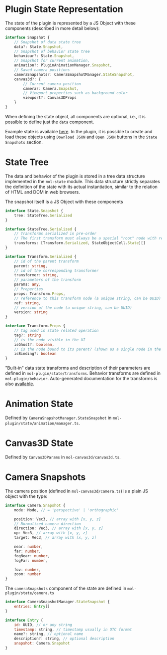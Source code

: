 # Plugin State Representation

The state of the plugin is represented by a JS Object with these components (described in more detail below):

```ts
interface Snapshot {
    // Snapshot of data state tree
    data?: State.Snapshot,
    // Snapshot of behavior state tree
    behaviour?: State.Snapshot,
    // Snapshot for current animation,
    animation?: PluginAnimationManager.Snapshot,
    // Saved camera positions
    cameraSnapshots?: CameraSnapshotManager.StateSnapshot,
    canvas3d?: {
        // Current camera position
        camera?: Camera.Snapshot,
        // Viewport properties such as background color
        viewport?: Canvas3DProps
    }
}
```

When defining the state object, all components are optional, i.e., it is possible to define just the ``data`` component.

Example state is available [here](example-state.json). In the plugin, it is possible to create and load these objects using ``Download JSON`` 
and ``Open JSON`` buttons in the ``State Snapshots`` section.

# State Tree

The data and behavior of the plugin is stored in a tree data structure implemented in the ``mol-state`` module. This data structure 
strictly separates the definition of the state with its actual instantiation, similar to the relation of HTML and DOM in web browsers.

The snapshot itself is a JS Object with these components

```ts
interface State.Snapshot {
    tree: StateTree.Serialized
}

interface StateTree.Serialized {
    // Transforms serialized in pre-order
    // The first transform must always be a special "root" node with ref: '-=root=-'
    transforms: [Transform.Serialized, StateObjectCell.State][]
}

interface Transform.Serialized {
    // id of the parent transform
    parent: string,
    // id of the corresponding transformer
    transformer: string,
    // parameters of the transform
    params: any,
    // Properties
    props: Transform.Props,
    // reference to this transform node (a unique string, can be UUID)
    ref: string,
    // version of the node (a unique string, can be UUID)
    version: string
}

interface Transform.Props {
    // tag used in state related operation
    tag?: string
    // is the node visible in the UI
    isGhost?: boolean,
    // is the node bound to its parent? (shown as a single node in the UI)
    isBinding?: boolean
}
```

"Built-in" data state transforms and description of their parameters are defined in ``mol-plugin/state/transforms``. Behavior transforms are defined in ``mol-plugin/behavior``. Auto-generated documentation for the transforms is also [available](transforms.md).

# Animation State

Defined by ``CameraSnapshotManager.StateSnapshot`` in ``mol-plugin/state/animation/manager.ts``.

# Canvas3D State

Defined by ``Canvas3DParams`` in ``mol-canvas3d/canvas3d.ts``.

# Camera Snapshots

The camera position (defined in ``mol-canvas3d/camera.ts``) is a plain JS object with the type:

```ts
interface Camera.Snapshot {
    mode: Mode, // = 'perspective' | 'orthographic'

    position: Vec3, // array with [x, y, z]
    // Normalized camera direction
    direction: Vec3, // array with [x, y, z]
    up: Vec3, // array with [x, y, z]
    target: Vec3, // array with [x, y, z]

    near: number,
    far: number,
    fogNear: number,
    fogFar: number,

    fov: number,
    zoom: number
}
```

The ``cameraSnapshots`` component of the state are defined in ``mol-plugin/state/camera.ts``

```js
interface CameraSnapshotManager.StateSnapshot {
    entries: Entry[]
}

interface Entry {
    id: UUID, // or any string
    timestamp: string, // timestamp usually in UTC format
    name?: string, // optional name
    description?: string, // optional description
    snapshot: Camera.Snapshot
}
```